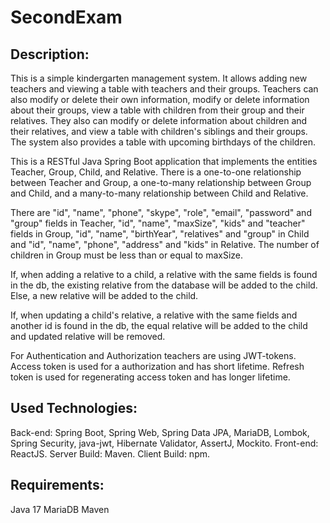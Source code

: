 # SecondExam

Description:
--------------
This is a simple kindergarten management system. It allows adding new teachers and viewing a table with teachers and their groups. Teachers can also modify or delete their own information, modify or delete information about their groups, view a table with children from their group and their relatives. They also can modify or delete information about children and their relatives, and view a table with children's siblings and their groups. The system also provides a table with upcoming birthdays of the children.

This is a RESTful Java Spring Boot application that implements the entities Teacher, Group, Child, and Relative. There is a one-to-one relationship between Teacher and Group, a one-to-many relationship between Group and Child, and a many-to-many relationship between Child and Relative.

There are "id", "name", "phone", "skype", "role", "email", "password" and "group" fields in Teacher, "id", "name", "maxSize", "kids" and "teacher" fields in Group, "id", "name", "birthYear", "relatives" and "group" in Child and "id", "name", "phone", "address" and "kids" in Relative. The number of children in Group must be less than or equal to maxSize.

If, when adding a relative to a child, a relative with the same fields is found in the db, the existing relative from the database will be added to the child. Else, a new relative will be added to the child.

If, when updating a child's relative, a relative with the same fields and another id is found in the db, the equal relative will be added to the child and updated relative will be removed.

For Authentication and Authorization teachers are using JWT-tokens. Access token is used for a authorization and has short lifetime. Refresh token is used for regenerating access token and has longer lifetime.

Used Technologies:
-------------------
Back-end: Spring Boot, Spring Web, Spring Data JPA, MariaDB, Lombok, Spring Security, java-jwt, Hibernate Validator, AssertJ, Mockito.
Front-end: ReactJS.
Server Build: Maven.
Client Build: npm. 

Requirements:
-------------
Java 17
MariaDB
Maven

